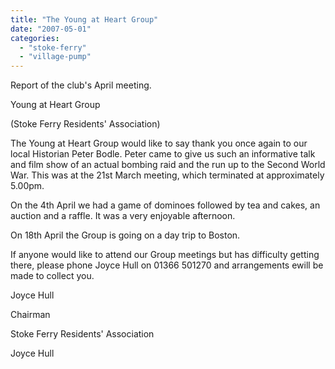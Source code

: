 ```yaml
---
title: "The Young at Heart Group"
date: "2007-05-01"
categories: 
  - "stoke-ferry"
  - "village-pump"
---
```


Report of the club's April meeting.

Young at Heart Group

(Stoke Ferry Residents' Association)

The Young at Heart Group would like to say thank you once again to our local Historian Peter Bodle. Peter came to give us such an informative talk and film show of an actual bombing raid and the run up to the Second World War. This was at the 21st March meeting, which terminated at approximately 5.00pm.

On the 4th April we had a game of dominoes followed by tea and cakes, an auction and a raffle. It was a very enjoyable afternoon.

On 18th April the Group is going on a day trip to Boston.

If anyone would like to attend our Group meetings but has difficulty getting there, please phone Joyce Hull on 01366 501270 and arrangements ewill be made to collect you.

Joyce Hull

Chairman

Stoke Ferry Residents' Association

Joyce Hull
